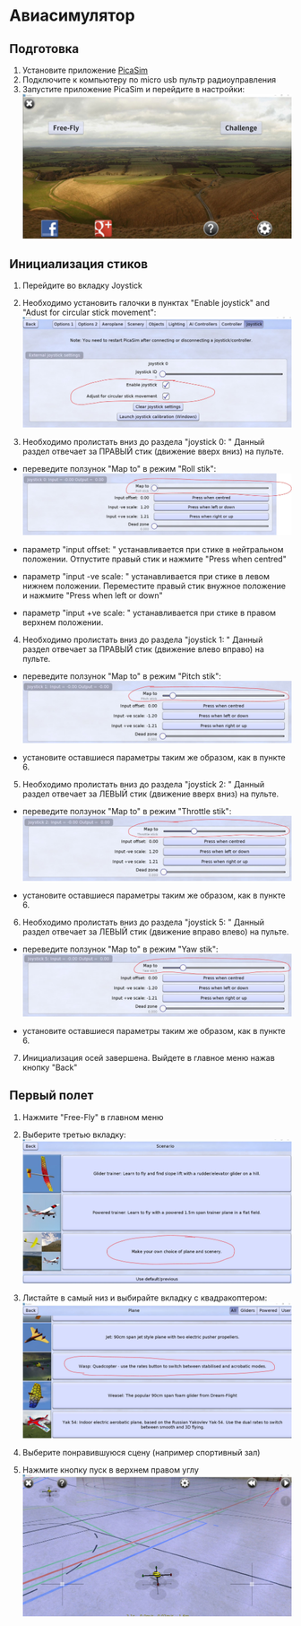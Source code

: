 # Авиасимулятор
## Подготовка
1) Установите приложение [PicaSim](http://www.rowlhouse.co.uk/PicaSim/download.html)
2) Подключите к компьютеру по micro usb пультр радиоуправления
3) Запустите приложение PicaSim и перейдите в настройки:
![настройки](./настройки.JPG)

## Инициализация стиков
1) Перейдите во вкладку Joystick
2) Необходимо установить галочки в пунктах "Enable joystick" and "Adust for circular stick movement":
![1](./1.JPG)
   
3) Необходимо пролистать вниз до раздела "joystick 0: "
Данный раздел отвечает за ПРАВЫЙ стик (движение вверх вниз) на пульте.
* переведите ползунок "Map to" в режим "Roll stik":
![joy0](./joy0.JPG)

* параметр "input offset: " устанавливается при стике в нейтральном положении. 
  Отпустите правый стик и нажмите "Press when centred"
  
* параметр "input -ve scale: " устанавливается при стике в левом нижнем положении. 
  Переместите правый стик внужное положение и нажмите "Press when left or down"
  
* параметр "input +ve scale: " устанавливается при стике в правом верхнем положении.

4) Необходимо пролистать вниз до раздела "joystick 1: "
Данный раздел отвечает за ПРАВЫЙ стик (движение влево вправо) на пульте.
* переведите ползунок "Map to" в режим "Pitch stik":
![joy0](./joy1.JPG)

* установите оставшиеся параметры таким же образом, как в пункте 6.

5) Необходимо пролистать вниз до раздела "joystick 2: "
Данный раздел отвечает за ЛЕВЫЙ стик (движение вверх вниз) на пульте.
* переведите ползунок "Map to" в режим "Throttle stik":
![joy0](./joy2.JPG)

* установите оставшиеся параметры таким же образом, как в пункте 6.

6) Необходимо пролистать вниз до раздела "joystick 5: "
Данный раздел отвечает за ЛЕВЫЙ стик (движение вправо влево) на пульте.
* переведите ползунок "Map to" в режим "Yaw stik":
![joy0](./joy5.JPG)

* установите оставшиеся параметры таким же образом, как в пункте 6.

7) Инициализация осей завершена. Выйдете в главное меню нажав кнопку "Back"

## Первый полет
1) Нажмите "Free-Fly" в главном меню
2) Выберите третью вкладку:
![free_fly](./free_fly.JPG)
   
3) Листайте в самый низ и выбирайте вкладку с квадракоптером:
![квадракоптер](./квадракоптер.JPG)
   
4) Выберите понравившуюся сцену (например спортивный зал)
5) Нажмите кнопку пуск в верхнем правом углу
![старт](./старт.JPG)
   